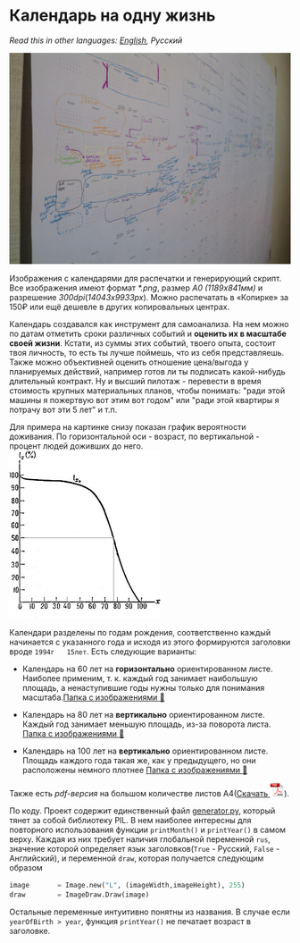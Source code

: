 # Календарь на одну жизнь #

*Read this in other languages: [English](https://github.com/notdest/png-many-years-calendar), Русский*

<img src="https://raw.githubusercontent.com/notdest/png-many-years-calendar/master/img/foto.JPG" alt="пример календаря">

Изображения с календарями для распечатки и генерирующий скрипт. Все изображения имеют формат *\*.png*, размер *А0 (1189x841мм)* и разрешение *300dpi*(*14043x9933px*). Можно распечатать в «Копирке» за 150₽ или ещё дешевле в других копировальных центрах.

Календарь создавался как инструмент для самоанализа. На нем можно по датам отметить сроки различных событий и **оценить их в масштабе своей жизни**. Кстати, из суммы этих событий, твоего опыта, состоит твоя личность, то есть ты лучше поймешь, что из себя представляешь. Также можно объективней оценить отношение цена/выгода у планируемых действий, например готов ли ты подписать какой-нибудь длительный контракт. Ну и высший пилотаж - перевести в время стоимость крупных материальных планов, чтобы понимать: "ради этой машины я пожертвую вот этим вот годом" или "ради этой квартиры я потрачу вот эти 5 лет" и т.п.

Для примера на картинке снизу показан график вероятности доживания. По горизонтальной оси - возраст, по вертикальной - процент людей доживших до него.<br>
 <img src="img/chart.png" alt="график вероятности доживания">

Календари разделены по годам рождения, соответственно каждый начинается с указанного года и исходя из этого формируются заголовки вроде `1994г   15лет`. Есть следующие варианты:

* Календарь на 60 лет на **горизонтально** ориентированном листе. Наиболее применим, т. к. каждый год занимает наибольшую площадь, а ненаступившие годы нужны только для понимания масштаба.[Папка с изображениями :open_file_folder:](result/rus/60)

* Календарь на 80 лет на **вертикально** ориентированном листе. Каждый год занимает меньшую площадь, из-за поворота листа. [Папка с изображениями :open_file_folder:](result/rus/80)

* Календарь на 100 лет на **вертикально** ориентированном листе. Площадь каждого года такая же, как у предыдущего, но они расположены немного плотнее [Папка с изображениями :open_file_folder:](result/rus/100)

Также есть *pdf-версия* на большом количестве листов А4([Скачать <img src="img/pdf-icon.png" alt="pdf"  height="25" />](https://github.com/notdest/png-many-years-calendar/raw/master/result/A4.pdf)).

По коду. Проект содержит единственный файл [generator.py](generator.py), который тянет за собой библиотеку PIL. В нем наиболее интересны для повторного использования функции `printMonth()` и `printYear()` в самом верху. Каждая из них требует наличия глобальной переменной `rus`, значение которой определяет язык заголовков(`True` - Русский, `False` - Английский), и переменной `draw`, которая получается следующим образом
```python
image       = Image.new("L", (imageWidth,imageHeight), 255)
draw        = ImageDraw.Draw(image)
```
Остальные переменные интуитивно понятны из названия. В случае если `yearOfBirth > year`, функция `printYear()` не печатает возраст в заголовке.
